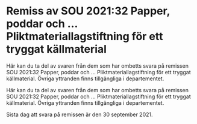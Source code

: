 # Remiss av SOU 2021:32 Papper, poddar och … Pliktmateriallagstiftning för ett tryggat källmaterial

Här kan du ta del av svaren från dem som har ombetts svara på remissen SOU 2021:32 Papper, poddar och … Pliktmateriallagstiftning för ett tryggat källmaterial. Övriga yttranden finns tillgängliga i departementet.

Här kan du ta del av svaren från dem som har ombetts svara på remissen SOU 2021:32 Papper, poddar och … Pliktmateriallagstiftning för ett tryggat källmaterial. Övriga yttranden finns tillgängliga i departementet.

Sista dag att svara på remissen är den 30 september 2021.
